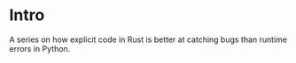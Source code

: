 # Intro

A series on how explicit code in Rust is better at catching bugs than runtime errors in Python.
